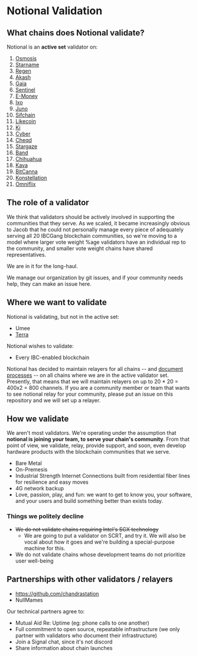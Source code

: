 # Notional Validation

## What chains does Notional validate?
Notional is an **active set** validator on:
1) [Osmosis](https://www.mintscan.io/osmosis/validators/osmovaloper1083svrca4t350mphfv9x45wq9asrs60c6rv0j5)
2) [Starname](https://www.mintscan.io/starname/validators/starvaloper1pdqlmncych8uzsfdnsptv7s0wpazc0rgv7zc6h)
3) [Regen](https://regen.aneka.io/validators/regenvaloper1083svrca4t350mphfv9x45wq9asrs60ct2p9a5)
4) [Akash](https://www.mintscan.io/akash/validators/akashvaloper1083svrca4t350mphfv9x45wq9asrs60c0k5a63)
5) [Gaia](https://www.mintscan.io/cosmos/validators/cosmosvaloper1083svrca4t350mphfv9x45wq9asrs60cdmrflj)
6) [Sentinel](https://www.mintscan.io/sentinel/validators/sentvaloper1083svrca4t350mphfv9x45wq9asrs60cv37gc8)
7) [E-Money](https://emoney.bigdipper.live/validators/emoneyvaloper16dc379m0qj64g4pr4nkl7ewak52qy2srpe6lxp)
8) [Ixo](https://blockscan.ixo.world/validator/ixovaloper1083svrca4t350mphfv9x45wq9asrs60camel0h)
9) [Juno](https://juno.aneka.io/validators/junovaloper1083svrca4t350mphfv9x45wq9asrs60cpqzg0y)
10) [Sifchain](https://www.mintscan.io/sifchain/validators/sifvaloper1083svrca4t350mphfv9x45wq9asrs60cyssqu6)
11) [Likecoin](https://likecoin.bigdipper.live/validators/cosmosvaloper16dc379m0qj64g4pr4nkl7ewak52qy2srvwj2rz)
12) [Ki](https://blockchain.ki/validator/kivaloper1lmkzaxztjpesh0mf7qy76l5npqwc7fk3l2k57g)
13) [Cyber](https://cyb.ai/network/bostrom/hero/bostromvaloper1g65rmjkeuy5rywx04s4fvwfylmlz98vq4gzln5)
14) [Cheqd](https://cheqd.didx.co.za/validator/cheqdvaloper1gyjqlfkrggd0uyd748fw9y5kq9xzmjqqh8848x)
15) [Stargaze](https://www.mintscan.io/stargaze/validators/starsvaloper1v8yp5x5kfex4wep2pfuuyw68cn2lst3ksl0gss)
16) [Band](https://www.mintscan.io/band/validators/bandvaloper19huytqr8srz9wcdhvas5cvxddg8dtqcv6tce0s)
17) [Chihuahua](https://www.mintscan.io/chihuahua/validators/chihuahuavaloper1h6vcu4r2hx70x5f0l3du3ey2g98u9ut2tafnnv)
18) [Kava](https://www.mintscan.io/kava/validators/kavavaloper13jyqfhak8mu4c7pydjm3eu4qla7g06a9u6xf8g)
19) [BitCanna](https://www.mintscan.io/bitcanna/validators/bcnavaloper1dl7w3myyfmnarh0t5uxmy7qe6szagz3kyhzq07)
20) [Konstellation](https://www.mintscan.io/konstellation/validators/darcvaloper1fndgrsqmmq68ppl42wjkxh32nwpuj7vqtgep38)
21) [Omniflix](https://www.skynetexplorers.com/omniflix-network/staking/omniflixvaloper15wshq6lmxmcn9vxky2mxf8zhstpn9ywmfc5ke5)

## The role of a validator

We think that validators should be actively involved in supporting the communities that they serve.  As we scaled, it became increasingly obvious to Jacob that he could not personally manage every piece of adequately serving all 20 IBCGang blockchain communities, so we're moving to a model where larger vote weight %age validators have an individual rep to the community, and smaller vote weight chains have shared representatives. 

We are in it for the long-haul.

We manage our organization by git issues, and if your community needs help, they can make an issue here.  



## Where we want to validate
Notional is validating, but not in the active set:
* Umee
* [Terra](https://ping.pub/terra-luna/account/terra1cn2qhqs4g0fzxn8j2lhr3vwffc86s0k65cqclp)

Notional wishes to validate:
* Every IBC-enabled blockchain


Notional has decided to maintain relayers for all chains -- and [document processes](./relaying-guide) -- on all chains where we are in the active validator set.  Presently, that means that we will maintain relayers on up to 20 * 20 = 400x2 = 800 channels.  If you are a community member or team that wants to see notional relay for your community, please put an issue on this repository and we will set up a relayer.  


## How we validate

We aren't most validators.  We're operating under the assumption that **notional is joining your team, to serve your chain's community**.  From that point of view, we validate, relay, provide support, and soon, even develop hardware products with the blockchain communities that we serve.  

* Bare Metal
* On-Premesis
* Industrial Strength Internet Connections built from residential fiber lines for resilience and easy moves
* 4G network backup
* Love, passion, play, and fun:  we want to get to know you, your software, and your users and build something better than exists today.


### Things we politely decline
* ~~We do not validate chains requiring Intel's SGX technology~~ 
  * We are going to put a validator on SCRT, and try it.  We will also be vocal about how it goes and we're building a special-purpose machine for this. 
* We do not validate chains whose development teams do not prioritize user well-being




## Partnerships with other validators / relayers
* https://github.com/chandrastation
* NullMames

Our technical partners agree to:
* Mutual Aid Re: Uptime (eg: phone calls to one another)
* Full commitment to open source, repeatable infrastructure (we only partner with validators who document their infrastructure)
* Join a Signal chat, since it's not discord
* Share information about chain launches


